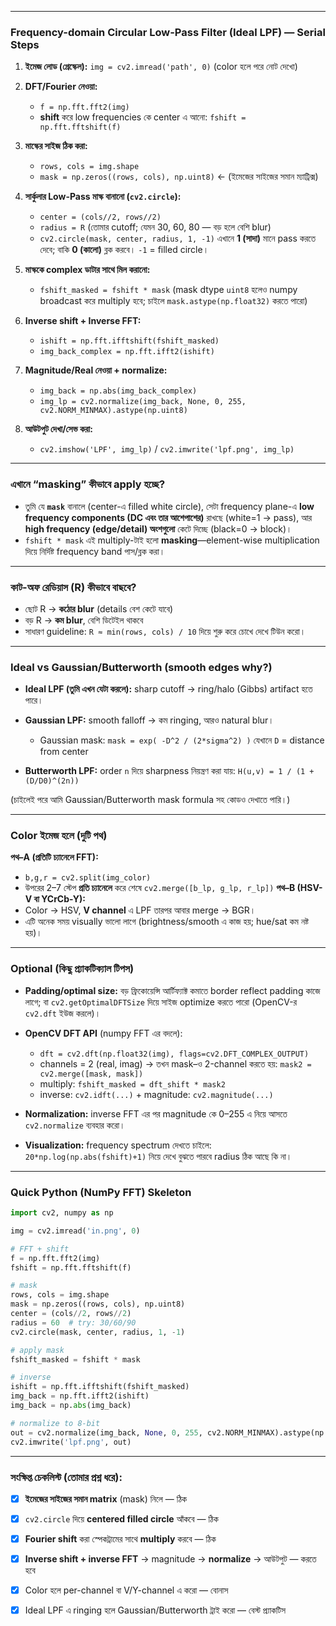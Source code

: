 
---

### Frequency-domain Circular Low-Pass Filter (Ideal LPF) — Serial Steps

1. **ইমেজ লোড (গ্রেস্কেল):**
   `img = cv2.imread('path', 0)`
   (color হলে পরে নোট দেখো)

2. **DFT/Fourier নেওয়া:**

   * `f = np.fft.fft2(img)`
   * **shift** করে low frequencies কে center এ আনো: `fshift = np.fft.fftshift(f)`

3. **মাস্কের সাইজ ঠিক করা:**

   * `rows, cols = img.shape`
   * `mask = np.zeros((rows, cols), np.uint8)`  ← (ইমেজের সাইজের সমান ম্যাট্রিক্স)

4. **সার্কুলার Low-Pass মাস্ক বানানো (`cv2.circle`):**

   * `center = (cols//2, rows//2)`
   * `radius = R` (তোমার cutoff; যেমন 30, 60, 80 — বড় হলে বেশি blur)
   * `cv2.circle(mask, center, radius, 1, -1)`
     এখানে **1 (সাদা)** মানে pass করতে দেবে; বাকি **0 (কালো)** ব্লক করবে। `-1` = filled circle।

5. **মাস্ককে complex ডাটার সাথে মিল করানো:**

   * `fshift_masked = fshift * mask`
     (mask dtype `uint8` হলেও numpy broadcast করে multiply হবে; চাইলে `mask.astype(np.float32)` করতে পারো)

6. **Inverse shift + Inverse FFT:**

   * `ishift = np.fft.ifftshift(fshift_masked)`
   * `img_back_complex = np.fft.ifft2(ishift)`

7. **Magnitude/Real নেওয়া + normalize:**

   * `img_back = np.abs(img_back_complex)`
   * `img_lp = cv2.normalize(img_back, None, 0, 255, cv2.NORM_MINMAX).astype(np.uint8)`

8. **আউটপুট দেখা/সেভ করা:**

   * `cv2.imshow('LPF', img_lp)` / `cv2.imwrite('lpf.png', img_lp)`

---

### এখানে “masking” কীভাবে apply হচ্ছে?

* তুমি যে **`mask`** বানালে (center-এ filled white circle), সেটা frequency plane-এ **low frequency components (DC এবং তার আশেপাশের)** রাখছে (white=1 → pass), আর **high frequency (edge/detail) অংশগুলো** কেটে দিচ্ছে (black=0 → block)।
* `fshift * mask` এই multiply-টাই হলো **masking**—element-wise multiplication দিয়ে নির্দিষ্ট frequency band পাস/ব্লক করা।

---

### কাট-অফ রেডিয়াস (R) কীভাবে বাছবে?

* ছোট R → **কঠোর blur** (details বেশ কেটে যাবে)
* বড় R → **কম blur**, বেশি ডিটেইল থাকবে
* সাধারণ guideline: `R ≈ min(rows, cols) / 10` দিয়ে শুরু করে চোখে দেখে টিউন করো।

---

### Ideal vs Gaussian/Butterworth (smooth edges why?)

* **Ideal LPF (তুমি এখন যেটা করলে):** sharp cutoff → ring/halo (Gibbs) artifact হতে পারে।
* **Gaussian LPF:** smooth falloff → কম ringing, আরও natural blur।

  * Gaussian mask: `mask = exp( -D^2 / (2*sigma^2) )` যেখানে `D` = distance from center
* **Butterworth LPF:** order `n` দিয়ে sharpness নিয়ন্ত্রণ করা যায়:
  `H(u,v) = 1 / (1 + (D/D0)^(2n))`

(চাইলেই পরে আমি Gaussian/Butterworth mask formula সহ কোডও দেখাতে পারি।)

---

### Color ইমেজ হলে (দুটি পথ)

**পথ–A (প্রতিটি চ্যানেলে FFT):**

* `b,g,r = cv2.split(img_color)`
* উপরের 2–7 স্টেপ **প্রতি চ্যানেলে** করে শেষে `cv2.merge([b_lp, g_lp, r_lp])`
  **পথ–B (HSV-V বা YCrCb-Y):**
* Color → HSV, **V channel** এ LPF তারপর আবার merge → BGR।
* এটি অনেক সময় visually ভালো লাগে (brightness/smooth এ কাজ হয়; hue/sat কম নষ্ট হয়)।

---

### Optional (কিছু প্র্যাকটিক্যাল টিপস)

* **Padding/optimal size:** বড় ফ্রিকোয়েন্সি আর্টিফ্যাক্ট কমাতে border reflect padding কাজে লাগে; বা `cv2.getOptimalDFTSize` দিয়ে সাইজ optimize করতে পারো (OpenCV-র `cv2.dft` ইউজ করলে)।
* **OpenCV DFT API** (numpy FFT এর বদলে):

  * `dft = cv2.dft(np.float32(img), flags=cv2.DFT_COMPLEX_OUTPUT)`
  * channels = 2 (real, imag) → তখন mask–ও 2-channel করতে হয়: `mask2 = cv2.merge([mask, mask])`
  * multiply: `fshift_masked = dft_shift * mask2`
  * inverse: `cv2.idft(...)` + magnitude: `cv2.magnitude(...)`
* **Normalization:** inverse FFT এর পর magnitude কে 0–255 এ নিয়ে আসতে `cv2.normalize` ব্যবহার করো।
* **Visualization:** frequency spectrum দেখতে চাইলে: `20*np.log(np.abs(fshift)+1)` নিয়ে দেখে বুঝতে পারবে radius ঠিক আছে কি না।

---

### Quick Python (NumPy FFT) Skeleton

```python
import cv2, numpy as np

img = cv2.imread('in.png', 0)

# FFT + shift
f = np.fft.fft2(img)
fshift = np.fft.fftshift(f)

# mask
rows, cols = img.shape
mask = np.zeros((rows, cols), np.uint8)
center = (cols//2, rows//2)
radius = 60  # try: 30/60/90
cv2.circle(mask, center, radius, 1, -1)

# apply mask
fshift_masked = fshift * mask

# inverse
ishift = np.fft.ifftshift(fshift_masked)
img_back = np.fft.ifft2(ishift)
img_back = np.abs(img_back)

# normalize to 8-bit
out = cv2.normalize(img_back, None, 0, 255, cv2.NORM_MINMAX).astype(np.uint8)
cv2.imwrite('lpf.png', out)
```

---

### সংক্ষিপ্ত চেকলিস্ট (তোমার প্রশ্ন ধরে):

* [x] **ইমেজের সাইজের সমান matrix** (mask) নিলে — ঠিক
* [x] `cv2.circle` দিয়ে **centered filled circle** আঁকবে — ঠিক
* [x] **Fourier shift** করা স্পেকট্রামের সাথে **multiply** করবে — ঠিক
* [x] **Inverse shift + inverse FFT** → magnitude → **normalize** → আউটপুট — করতে হবে
* [x] Color হলে per-channel বা V/Y-channel এ করো — বোনাস
* [x] Ideal LPF এ ringing হলে Gaussian/Butterworth ট্রাই করো — বেস্ট প্র্যাকটিস

